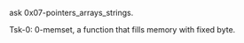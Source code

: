 ask 0x07-pointers_arrays_strings.



Tsk-0: 0-memset, a function that fills memory with fixed byte.

